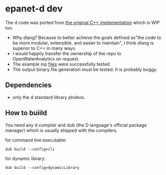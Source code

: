 # epanet-d dev
The d code was ported from [the original C++ implementation](https://github.com/OpenWaterAnalytics/epanet-dev) which is WIP too.
 * Why dlang? Because to better achieve the goals defined as"the code to be more modular, extensible, and easier to maintain", I think dlang is superior to C++ in many ways.
 * I would happily transfer the ownership of the repo to OpenWaterAnalytics on request.
 * The example inp [files](https://github.com/OpenWaterAnalytics/EPANET/blob/dev/example-networks/) were successfully tested
 * The output binary file generation must be tested. It is probably buggy.

## Dependencies
 * only the d standard library phobos.

## How to buiild
You need any d compiler and dub (the D language's official package manager) which is usually shipped with the compilers.

for command line executable:
```
dub build --config=cli
```

for dynamic library:
```
dub build --config=dynamicLibrary
```